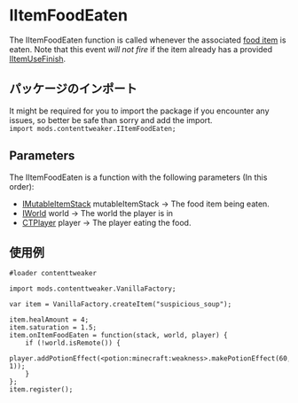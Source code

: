 # IItemFoodEaten

The IItemFoodEaten function is called whenever the associated [food item](/Mods/ContentTweaker/Vanilla/Creatable_Content/ItemFood/) is eaten. Note that this event *will not fire* if the item already has a provided [IItemUseFinish](/Mods/ContentTweaker/Vanilla/Advanced_Functionality/Functions/IItemUseFinish/).

## パッケージのインポート

It might be required for you to import the package if you encounter any issues, so better be safe than sorry and add the import.  
`import mods.contenttweaker.IItemFoodEaten;`

## Parameters

The IItemFoodEaten is a function with the following parameters (In this order):

- [IMutableItemStack](/Mods/ContentTweaker/Vanilla/Types/Item/IMutableItemStack/) mutableItemStack → The food item being eaten.
- [IWorld](/Mods/ContentTweaker/Vanilla/Types/World/IWorld/) world → The world the player is in
- [CTPlayer](/Mods/ContentTweaker/Vanilla/Types/Player/ICTPlayer/) player → The player eating the food.

## 使用例

```zenscript
#loader contenttweaker

import mods.contenttweaker.VanillaFactory;

var item = VanillaFactory.createItem("suspicious_soup");

item.healAmount = 4;
item.saturation = 1.5;
item.onItemFoodEaten = function(stack, world, player) {
    if (!world.isRemote()) {
        player.addPotionEffect(<potion:minecraft:weakness>.makePotionEffect(60, 1));
    }
};
item.register();
```